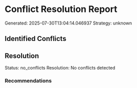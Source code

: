 # Conflict Resolution Report

Generated: 2025-07-30T13:04:14.046937
Strategy: unknown

## Identified Conflicts


## Resolution

Status: no_conflicts
Resolution: No conflicts detected

### Recommendations

